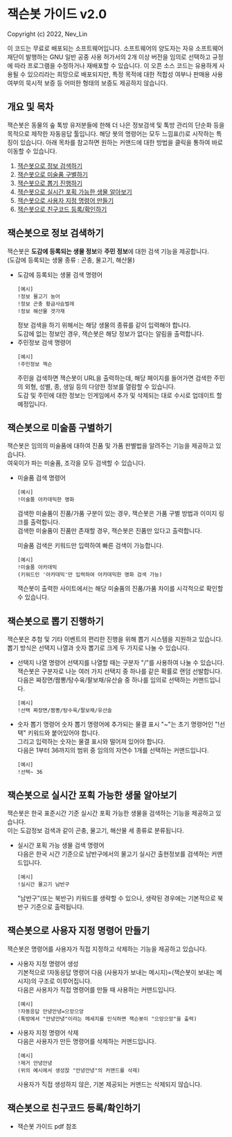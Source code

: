 # 잭슨봇 가이드 v2.0

Copyright (c) 2022, Nev_Lin

이 코드는 무료로 배포되는 소프트웨어입니다. 소프트웨어의 양도자는 자유 소프트웨어 재단이 발행하는 GNU 일반 공중 사용 허가서의 2개 이상 버전을 임의로 선택하고 규정에 따라 프로그램을 수정하거나 재배포할 수 있습니다. 이 오픈 소스 코드는 유용하게 사용될 수 있으리라는 희망으로 배포되지만, 특정 목적에 대한 적합성 여부나 판매용 사용 여부의 묵시적 보증 등 어떠한 형태의 보증도 제공하지 않습니다.

## 개요 및 목차
잭슨봇은 동물의 숲 톡방 유저분들에 한해 더 나은 정보검색 및 톡방 관리의 단순화 등을 목적으로 제작한 자동응답 툴입니다. 해당 봇의 명령어는 모두 느낌표(!)로 시작하는 특징이 있습니다. 아래 목차를 참고하면 원하는 커맨드에 대한 방법을 클릭을 통하여 바로 이동할 수 있습니다.

 1. [잭슨봇으로 정보 검색하기](#잭슨봇으로-정보-검색하기)
 2. [잭슨봇으로 미술품 구별하기](#잭슨봇으로-미술품-구별하기)
 3. [잭슨봇으로 뽑기 진행하기](#잭슨봇으로-뽑기-진행하기)
 4. [잭슨봇으로 실시간 포획 가능한 생물 알아보기](#잭슨봇으로-실시간-포획-가능한-생물-알아보기)
 5. [잭슨봇으로 사용자 지정 명령어 만들기](#잭슨봇으로-사용자-지정-명령어-만들기)
 6. [잭슨봇으로 친구코드 등록/확인하기](#잭슨봇으로-친구코드-등록/확인하기)

## 잭슨봇으로 정보 검색하기

잭슨봇은 **도감에 등록되는 생물 정보**와 **주민 정보**에 대한 검색 기능을 제공합니다.  
(도감에 등록되는 생물 종류 : 곤충, 물고기, 해산물)
- 도감에 등록되는 생물 검색 명령어
  ```
  [예시]
  !정보 물고기 농어
  !정보 곤충 황금사슴벌레
  !정보 해산물 갯가재
  ```
  정보 검색을 하기 위해서는 해당 생물의 종류를 같이 입력해야 합니다.  
  도감에 없는 정보인 경우, 잭슨봇은 해당 정보가 없다는 알림을 출력합니다.
- 주민정보 검색 명령어
  ```
  [예시]
  !주민정보 잭슨
  ```
  주민을 검색하면 잭슨봇이 URL을 출력하는데, 해당 페이지를 들어가면 검색한 주민의 외형, 성별, 종, 생일 등의 다양한 정보를 열람할 수 있습니다.  
  도감 및 주민에 대한 정보는 인게임에서 추가 및 삭제되는 대로 수시로 업데이트 할 예정입니다.

## 잭슨봇으로 미술품 구별하기

잭슨봇은 임의의 미술품에 대하여 진품 및 가품 판별법을 알려주는 기능을 제공하고 있습니다.  
여욱이가 파는 미술품, 조각을 모두 검색할 수 있습니다.
- 미술품 검색 명령어
  ```
  [예시]
  !미술품 아카데믹한 명화
  ```
  검색한 미술품이 진품/가품 구분이 있는 경우, 잭슨봇은 가품 구별 방법과 이미지 링크를 출력합니다.  
  검색한 미술품이 진품만 존재할 경우, 잭슨봇은 진품만 있다고 출력합니다.</p>
  미술품 검색은 키워드만 입력하여 빠른 검색이 가능합니다.
  ```
  [예시]
  !미술품 아카데믹
  (키워드인 '아카데믹'만 입력하여 아카데믹한 명화 검색 가능)
  ```
  잭슨봇이 출력한 사이트에서는 해당 미술품의 진품/가품 차이를 시각적으로 확인할 수 있습니다.

## 잭슨봇으로 뽑기 진행하기

잭슨봇은 추첨 및 기타 이벤트의 편리한 진행을 위해 뽑기 시스템을 지원하고 있습니다.  
뽑기 방식은 선택지 나열과 숫자 뽑기로 크게 두 가지로 나눌 수 있습니다.
- 선택지 나열 명령어
  선택지를 나열할 때는 구분자 "/"를 사용하여 나눌 수 있습니다.  
  잭슨봇은 구분자로 나눈 여러 가지 선택지 중 하나를 같은 확률로 랜덤 선발합니다.  
  다음은 짜장면/짬뽕/탕수육/팔보채/유산슬 중 하나를 임의로 선택하는 커맨드입니다.
  ```
  [예시]
  !선택 짜장면/짬뽕/탕수육/팔보채/유산슬
  ```
  </p>
- 숫자 뽑기 명령어
  숫자 뽑기 명령어에 추가되는 물결 표시 "~"는 초기 명령어인 "!선택" 키워드와 붙어있어야 합니다.  
  그리고 입력하는 숫자는 물결 표시와 떨어져 있어야 합니다.  
  다음은 1부터 36까지의 범위 중 임의의 자연수 1개를 선택하는 커맨드입니다.
  ```
  [예시]
  !선택~ 36
  ```
  
## 잭슨봇으로 실시간 포획 가능한 생물 알아보기

잭슨봇은 한국 표준시간 기준 실시간 포획 가능한 생물을 검색하는 기능을 제공하고 있습니다.  
이는 도감정보 검색과 같이 곤충, 물고기, 해산물 세 종류로 분류됩니다.
- 실시간 포획 가능 생물 검색 명령어  
  다음은 한국 시간 기준으로 남반구에서의 물고기 실시간 출현정보를 검색하는 커맨드입니다.
  ```
  [예시]
  !실시간 물고기 남반구
  ```
  "남반구"(또는 북반구) 키워드를 생략할 수 있으나, 생략된 경우에는 기본적으로 북반구 기준으로 출력됩니다.
  
## 잭슨봇으로 사용자 지정 명령어 만들기

잭슨봇은 명령어를 사용자가 직접 지정하고 삭제하는 기능을 제공하고 있습니다.  
- 사용자 지정 명령어 생성  
  기본적으로 !자동응답 명령어 다음 (사용자가 보내는 메시지)=(잭슨봇이 보내는 메시지)의 구조로 이루어집니다.  
  다음은 사용자가 직접 명령어를 만들 때 사용하는 커맨드입니다.
  ```
  [예시]
  !자동응답 안녕안녕=으앙으앙
  (톡방에서 "안녕안녕"이라는 메세지를 인식하면 잭슨봇이 "으앙으앙"을 출력)
  ```
- 사용자 지정 명령어 삭제  
  다음은 사용자가 만든 명령어를 삭제하는 커맨드입니다.  
  ```
  [예시]
  !제거 안녕안녕
  (위의 예시에서 생성핝 "안녕안녕"의 커맨드를 삭제)
  ```
  사용자가 직접 생성하지 않은, 기본 제공되는 커맨드는 삭제되지 않습니다.
  
## 잭슨봇으로 친구코드 등록/확인하기
- 잭슨봇 가이드 pdf 참조
